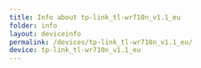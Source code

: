 ```yaml
---
title: Info about tp-link_tl-wr710n_v1.1_eu
folder: info
layout: deviceinfo
permalink: /devices/tp-link_tl-wr710n_v1.1_eu/
device: tp-link_tl-wr710n_v1.1_eu
---
```

